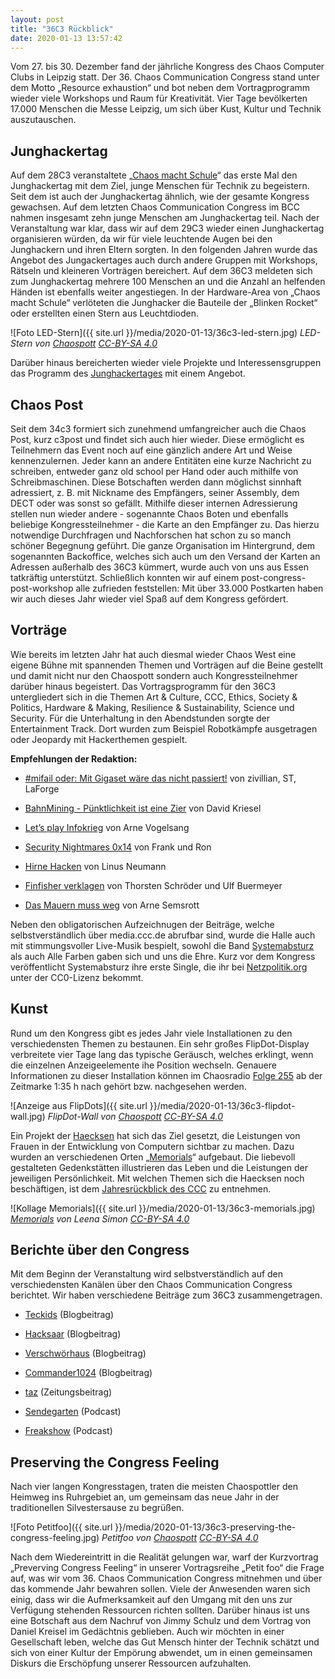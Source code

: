 ```yaml
---
layout: post
title: "36C3 Rückblick"
date: 2020-01-13 13:57:42
---
```


Vom 27. bis 30. Dezember fand der jährliche Kongress des Chaos Computer Clubs in Leipzig statt. Der 36. Chaos Communication Congress stand unter dem Motto „Resource exhaustion“ und bot neben dem Vortragprogramm wieder viele Workshops und Raum für Kreativität. Vier Tage bevölkerten 17.000 Menschen die Messe Leipzig, um sich über Kust, Kultur und Technik auszutauschen.

## Junghackertag

Auf dem 28C3 veranstaltete „[Chaos macht Schule](https://www.ccc.de/schule)“ das erste Mal den Junghackertag mit dem Ziel, junge Menschen für Technik zu begeistern. Seit dem ist auch der Junghackertag ähnlich, wie der gesamte Kongress gewachsen. Auf dem letzten Chaos Communication Congress im BCC nahmen insgesamt zehn junge Menschen am Junghackertag teil. Nach der Veranstaltung war klar, dass wir auf dem 29C3 wieder einen Junghackertag organisieren würden, da wir für viele leuchtende Augen bei den Junghackern und ihren Eltern sorgten. In den folgenden Jahren wurde das Angebot des Jungackertages auch durch andere Gruppen mit Workshops, Rätseln und kleineren Vorträgen bereichert. Auf dem 36C3 meldeten sich zum Junghackertag mehrere 100 Menschen an und die Anzahl an helfenden Händen ist ebenfalls weiter angestiegen. In der Hardware-Area von „Chaos macht Schule“ verlöteten die Junghacker die Bauteile der „Blinken Rocket“ oder erstellten einen Stern aus Leuchtdioden.

![Foto LED-Stern]({{ site.url }}/media/2020-01-13/36c3-led-stern.jpg)
*LED-Stern von [Chaospott](https://chaospott.de) [CC-BY-SA 4.0](https://creativecommons.org/licenses/by-sa/4.0/)*

Darüber hinaus bereicherten wieder viele Projekte und Interessensgruppen das Programm des [Junghackertages](https://events.ccc.de/congress/2019/wiki/index.php/Projects:Junghackertag) mit einem Angebot.

## Chaos Post

Seit dem 34c3 formiert sich zunehmend umfangreicher auch die Chaos Post, kurz c3post und findet sich auch hier wieder. Diese ermöglicht es Teilnehmern das Event noch auf eine gänzlich andere Art und Weise kennenzulernen. Jeder kann an andere Entitäten eine kurze Nachricht zu schreiben, entweder ganz old school per Hand oder auch mithilfe von Schreibmaschinen. Diese Botschaften werden dann möglichst sinnhaft adressiert, z. B. mit Nickname des Empfängers, seiner Assembly, dem DECT oder was sonst so gefällt. Mithilfe dieser internen Adressierung stellen nun wieder andere - sogenannte Chaos Boten und ebenfalls beliebige Kongressteilnehmer - die Karte an den Empfänger zu. Das hierzu notwendige Durchfragen und Nachforschen hat schon zu so manch schöner Begegnung geführt.
Die ganze Organisation im Hintergrund, dem sogenannten Backoffice, welches sich auch um den Versand der Karten an Adressen außerhalb des 36C3 kümmert, wurde auch von uns aus Essen tatkräftig unterstützt. Schließlich konnten wir auf einem post-congress-post-workshop alle zufrieden feststellen: Mit über 33.000 Postkarten haben wir auch dieses Jahr wieder viel Spaß auf dem Kongress gefördert.

## Vorträge

Wie bereits im letzten Jahr hat auch diesmal wieder Chaos West eine eigene Bühne mit spannenden Themen und Vorträgen auf die Beine gestellt und damit nicht nur den Chaospott sondern auch Kongressteilnehmer darüber hinaus begeistert. Das Vortragsprogramm für den 36C3 untergliedert sich in die Themen Art & Culture, CCC, Ethics, Society & Politics, Hardware & Making, Resilience & Sustainability, Science und Security. Für die Unterhaltung in den Abendstunden sorgte der Entertainment Track. Dort wurden zum Beispiel Robotkämpfe ausgetragen oder Jeopardy mit Hackerthemen gespielt.

**Empfehlungen der Redaktion:**

* [#mifail oder: Mit Gigaset wäre das nicht passiert!](https://media.ccc.de/v/36c3-10576-mifail_oder_mit_gigaset_ware_das_nicht_passiert) von zivillian, ST, LaForge

* [BahnMining - Pünktlichkeit ist eine Zier](https://media.ccc.de/v/36c3-10652-bahnmining_-_punktlichkeit_ist_eine_zier) von David Kriesel

* [Let’s play Infokrieg](https://media.ccc.de/v/36c3-10639-let_s_play_infokrieg) von Arne Vogelsang

* [Security Nightmares 0x14](https://media.ccc.de/v/36c3-11164-security_nightmares_0x14) von Frank und Ron

* [Hirne Hacken](https://media.ccc.de/v/36c3-11175-hirne_hacken) von Linus Neumann

* [Finfisher verklagen](https://media.ccc.de/v/36c3-11217-finfisher_verklagen) von Thorsten Schröder und Ulf Buermeyer

* [Das Mauern muss weg](https://media.ccc.de/v/36c3-10496-das_mauern_muss_weg) von Arne Semsrott

Neben den obligatorischen Aufzeichnugen der Beiträge, welche selbstverständlich über media.ccc.de abrufbar sind, wurde die Halle auch mit stimmungsvoller Live-Musik bespielt, sowohl die Band [Systemabsturz](https://twitter.com/system_absturz) als auch Alle Farben gaben sich und uns die Ehre. Kurz vor dem Kongress veröffentlicht Systemabsturz ihre erste Single, die ihr bei [Netzpolitik.org](https://netzpolitik.org/2019/die-erste-single-von-systemabsturz-verdaechtig) unter der CC0-Lizenz bekommt.

## Kunst

Rund um den Kongress gibt es jedes Jahr viele Installationen zu den verschiedensten Themen zu bestaunen. Ein sehr großes FlipDot-Display verbreitete vier Tage lang das typische Geräusch, welches erklingt, wenn die einzelnen Anzeigeelemente ihe Position wechseln. Genauere Informationen zu dieser Installation können im Chaosradio [Folge 255](https://media.ccc.de/v/36c3-117-chaosradio-255#t=5720) ab der Zeitmarke 1:35 h nach gehört bzw. nachgesehen werden.

![Anzeige aus FlipDots]({{ site.url }}/media/2020-01-13/36c3-flipdot-wall.jpg)
*FlipDot-Wall von [Chaospott](https://chaospott.de) [CC-BY-SA 4.0](https://creativecommons.org/licenses/by-sa/4.0/)*

Ein Projekt der [Haecksen](https://www.haecksen.org/) hat sich das Ziel gesetzt, die Leistungen von Frauen in der Entwicklung von Computern sichtbar zu machen. Dazu wurden an verschiedenen Orten „[Memorials](https://www.haecksen.org/memorials/)“ aufgebaut. Die liebevoll gestalteten Gedenkstätten illustrieren das Leben und die Leistungen der jeweiligen Persönlichkeit. Mit welchen Themen sich die Haecksen noch beschäftigen, ist dem [Jahresrückblick des CCC](https://media.ccc.de/v/36c3-11225-der_dezentrale_jahresruckblick_des_ccc#t=1409) zu entnehmen.

![Kollage Memorials]({{ site.url }}/media/2020-01-13/36c3-memorials.jpg)
*[Memorials](https://www.haecksen.org/wp-content/uploads/2019/09/Collage-Memorial5-1024x768.jpg) von Leena Simon [CC-BY-SA 4.0](https://creativecommons.org/licenses/by-sa/4.0/)*

## Berichte über den Congress

Mit dem Beginn der Veranstaltung wird selbstverständlich auf den verschiedensten Kanälen über den Chaos Communication Congress berichtet. Wir haben verschiedene Beiträge zum 36C3 zusammengetragen.

* [Teckids](https://www.teckids.org/de/neuigkeiten/2020/01/09/hacknfun-x-mas-edition-2019/) (Blogbeitrag)

* [Hacksaar](https://www.hacksaar.de/aachen-an-der-saar-auf-dem-36c3/) (Blogbeitrag)

* [Verschwörhaus](https://verschwoerhaus.de/resource-exhaustion-wir-waren-auf-dem-36c3/) (Blogbeitrag)

* [Commander1024](https://www.commander1024.de/wordpress/2020/01/co2-neutral-zum-36c3/) (Blogbeitrag)

* [taz](https://taz.de/Mit-Kind-auf-dem-36C3/!5648807/) (Zeitungsbeitrag)

* [Sendegarten](https://www.sendegarten.de/2019/12/29/seg091-36c3-tag-2/) (Podcast)

* [Freakshow](https://freakshow.fm/fs245-lazy-letty?t=1%3A23%3A54) (Podcast)

## Preserving the Congress Feeling

Nach vier langen Kongresstagen, traten die meisten Chaospottler den Heimweg ins Ruhrgebiet an, um gemeinsam das neue Jahr in der traditionellen Silvestersause zu begrüßen.

![Foto Petitfoo]({{ site.url }}/media/2020-01-13/36c3-preserving-the-congress-feeling.jpg)
*Petitfoo von [Chaospott](https://chaospott.de) [CC-BY-SA 4.0](https://creativecommons.org/licenses/by-sa/4.0/)*

Nach dem Wiedereintritt in die Realität gelungen war, warf der Kurzvortrag „Preverving Congress Feeling“ in unserer Vortragsreihe „Petit foo“ die Frage auf, was wir vom 36. Chaos Communication Congress mitnehmen und über das kommende Jahr bewahren sollen. Viele der Anwesenden waren sich einig, dass wir die Aufmerksamkeit auf den Umgang mit den uns zur Verfügung stehenden Ressourcen richten sollten. Darüber hinaus ist uns eine Botschaft aus dem Nachruf von Jimmy Schulz und dem Vortrag von Daniel Kreisel im Gedächtnis geblieben. Auch wir möchten in einer Gesellschaft leben, welche das Gut Mensch hinter der Technik schätzt und sich von einer Kultur der Empörung abwendet, um in einen gemeinsamen Diskurs die Erschöpfung unserer Ressourcen aufzuhalten.

